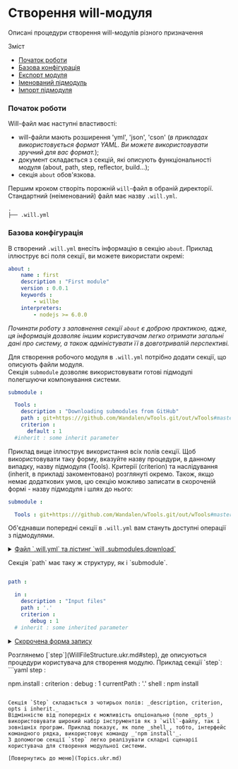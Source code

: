 # Створення will-модуля

Описані процедури створення will-модулів різного призначення

<a name="topics"></a>
Зміст   
- [Початок роботи](#start)
- [Базова конфігурація](#basic-configuration)
- [Експорт модуля](#module-export)
- [Іменований підмодуль](#named-module)
- [Імпорт підмодуля](#module-import)

<a name="start"></a>
### Початок роботи
Will-файл має наступні властивості:
- will-файли мають розширення 'yml', 'json', 'cson' (_в прикладах використовується формат YAML. Ви можете використовувати зручний для вас формат._);
- документ складається з секцій, які описують функціональності модуля (about, path, step, reflector, build...);
- секція `about` обов'язкова.  

Першим кроком створіть порожній `will`-файл в обраній директорії. Стандартний (неіменований) файл має назву `.will.yml`.

```
.
├── .will.yml  

```

<a name="basic-configuration"></a>
### Базова конфігурація

В створений `.will.yml` внесіть інформацію в секцію `about`. Приклад іллюструє всі поля секції, ви можете використати окремі:

```yaml
about :
    name : first
    description : "First module"
    version : 0.0.1
    keywords :
        - willbe
    interpreters:
        - nodejs >= 6.0.0
```

_Починати роботу з заповнення секції `about` є доброю практикою, адже, ця інформація дозволяє іншим користувачам легко отримати загальні дані про систему, а також адміністувати її в довготривалій перспективі._  

Для створення робочого модуля в `.will.yml` потрібно додати секції, що описують файли модуля.  
Секція `submodule` дозволяє використовувати готові підмодулі полегшуючи компонування системи.
```yaml
submodule :

  Tools :
    description : "Downloading submodules from GitHub"
    path : git+https:///github.com/Wandalen/wTools.git/out/wTools#master
    criterion :
      default : 1
  #inherit : some inherit parameter
```
Приклад вище іллюструє використання всіх полів секції. Щоб використовувати таку форму, вказуйте назву процедури, в данному випадку, назву підмодуля (Tools). Критерії (criterion) та наслідування (inherit, в прикладі закоментовано) розглянуті окремо. Також, якщо немає додаткових умов, цю секцію можливо записати в скороченій формі - назву підмодуля і шлях до нього:
```yaml
submodule :

  Tools : git+https:///github.com/Wandalen/wTools.git/out/wTools#master

```

Об'єднавши попередні секції в `.will.yml` вам стануть доступні операції з підмодулями.
<details>
  <summary><u>Файл `.will.yml` та лістинг `will .submodules.download`</u></summary>

```yaml

about :
    name : first
    description : "First module"
    version : 0.0.1
    keywords :
        - willbe
    interpreters:
        - nodejs >= 6.0.0

submodule :

    Tools :
      description : "Downloading submodules from GitHub"
      path : git+https:///github.com/Wandalen/wTools.git/out/wTools#master
      criterion :
        default : 1
   # inherit : some inherited parameter

```

<p> </p>

```
[user@user ~]$ will .submodules.download
Request ".submodules.download"
   . Read : /path_to_file/.will.yml
 . Read 1 will-files in 0.068s
 ! Failed to read submodule::Tools, try to download it with .submodules.download or even clean it before downloading
   . Read : /path_to_file/.module/Tools/out/wTools.out.will.yml
   + module::Tools was downloaded in 12.360s
 + 1/1 submodule(s) of module::first were downloaded in 12.365s
```

</details>

<p> </p>
Секція `path` має таку ж структуру, як і `submodule`.

```yaml

path :

  in :
    description : "Input files"
    path : '.'
    criterion :
       debug : 1
  # inherit : some inherited parameter

```

<details>
  <summary><u>Скорочена форма запису</u></summary>

```yaml

path :

  in : '.'

```

</details>

<p> </p>
Розглянемо [`step`](WillFileStructure.ukr.md#step), де описуються процедури користувача для створення модулю.  
Приклад секції `step`:
```yaml
step :

  npm.install :
    criterion :
        debug : 1
    currentPath : '.'
    shell : npm install

```

Секція `Step` складається з чотирьох полів: _description, criterion, opts i inherit._  
Відмінністю від попередніх є можливість опціонально (поле _opts_) використовувати широкий набір інструментів як з `will`-файлу, так і зовнішніх програм. Приклад показує, як поле _shell_, тобто, інтерфейс командного рядка, використовує команду _'npm install'_.  
З допомогою секції `step` легко реалізувати складні сценарії користувача для створення модульної системи.

[Повернутись до меню](Topics.ukr.md)
